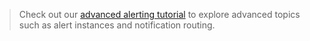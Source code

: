 > Check out our [advanced alerting tutorial](https://grafana.com/tutorials/alerting-get-started-pt2/) to explore advanced topics such as alert instances and notification routing.
